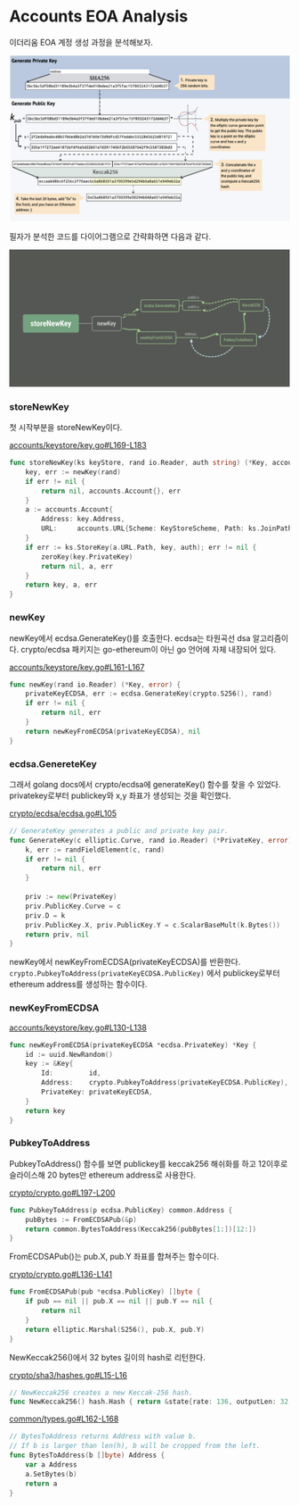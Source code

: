 # Accounts EOA Analysis

이더리움 EOA 계정 생성 과정을 분석해보자.

![accounts](assets/gen_after.png)

필자가 분석한 코드를 다이어그램으로 간략화하면 다음과 같다.

![accounts diagram](assets/accounts_diagram.png)


### storeNewKey

첫 시작부분을 storeNewKey이다.

[accounts/keystore/key.go#L169-L183](https://github.com/ethereum/go-ethereum/blob/master/accounts/keystore/key.go#L169-L183)

```go
func storeNewKey(ks keyStore, rand io.Reader, auth string) (*Key, accounts.Account, error) {
	key, err := newKey(rand)
	if err != nil {
		return nil, accounts.Account{}, err
	}
	a := accounts.Account{
		Address: key.Address,
		URL:     accounts.URL{Scheme: KeyStoreScheme, Path: ks.JoinPath(keyFileName(key.Address))},
	}
	if err := ks.StoreKey(a.URL.Path, key, auth); err != nil {
		zeroKey(key.PrivateKey)
		return nil, a, err
	}
	return key, a, err
}
```

### newKey

newKey에서 ecdsa.GenerateKey()를 호출한다.
ecdsa는 타원곡선 dsa 알고리즘이다.
crypto/ecdsa 패키지는 go-ethereum이 아닌 go 언어에 자체 내장되어 있다.

[accounts/keystore/key.go#L161-L167](
https://github.com/ethereum/go-ethereum/blob/master/accounts/keystore/key.go#L161-L167)

```go
func newKey(rand io.Reader) (*Key, error) {
	privateKeyECDSA, err := ecdsa.GenerateKey(crypto.S256(), rand)
	if err != nil {
		return nil, err
	}
	return newKeyFromECDSA(privateKeyECDSA), nil
}
```

### ecdsa.GenereteKey

그래서 golang docs에서 crypto/ecdsa에 generateKey() 함수를 찾을 수 있었다. privatekey로부터 publickey와 x,y 좌표가 생성되는 것을 확인했다.

[crypto/ecdsa/ecdsa.go#L105](https://golang.org/src/crypto/ecdsa/ecdsa.go#L105)
```go
// GenerateKey generates a public and private key pair.
func GenerateKey(c elliptic.Curve, rand io.Reader) (*PrivateKey, error) {
	k, err := randFieldElement(c, rand)
	if err != nil {
		return nil, err
	}

	priv := new(PrivateKey)
	priv.PublicKey.Curve = c
	priv.D = k
	priv.PublicKey.X, priv.PublicKey.Y = c.ScalarBaseMult(k.Bytes())
	return priv, nil
}

```

newKey에서 newKeyFromECDSA(privateKeyECDSA)를 반환한다. ```crypto.PubkeyToAddress(privateKeyECDSA.PublicKey)``` 에서 publickey로부터 ethereum address를 생성하는 함수이다.


### newKeyFromECDSA

[accounts/keystore/key.go#L130-L138](https://github.com/ethereum/go-ethereum/blob/master/accounts/keystore/key.go#L130-L138)
```go
func newKeyFromECDSA(privateKeyECDSA *ecdsa.PrivateKey) *Key {
	id := uuid.NewRandom()
	key := &Key{
		Id:         id,
		Address:    crypto.PubkeyToAddress(privateKeyECDSA.PublicKey),
		PrivateKey: privateKeyECDSA,
	}
	return key
}
```


### PubkeyToAddress


PubkeyToAddress() 함수를 보면 publickey를 keccak256 해쉬화를 하고 12이후로 슬라이스해 20 bytes만 ethereum address로 사용한다.

[crypto/crypto.go#L197-L200](https://github.com/ethereum/go-ethereum/blob/461291882edce0ac4a28f64c4e8725b7f57cbeae/crypto/crypto.go#L197-L200)

```go
func PubkeyToAddress(p ecdsa.PublicKey) common.Address {
	pubBytes := FromECDSAPub(&p)
	return common.BytesToAddress(Keccak256(pubBytes[1:])[12:])
}
```

FromECDSAPub()는 
pub.X, pub.Y 좌표를 합쳐주는 함수이다.

[crypto/crypto.go#L136-L141](
https://github.com/ethereum/go-ethereum/blob/461291882edce0ac4a28f64c4e8725b7f57cbeae/crypto/crypto.go#L136-L141)

```go
func FromECDSAPub(pub *ecdsa.PublicKey) []byte {
	if pub == nil || pub.X == nil || pub.Y == nil {
		return nil
	}
	return elliptic.Marshal(S256(), pub.X, pub.Y)
}

```


NewKeccak256()에서 32 bytes 길이의 hash로 리턴한다.

[crypto/sha3/hashes.go#L15-L16](https://github.com/ethereum/go-ethereum/blob/461291882edce0ac4a28f64c4e8725b7f57cbeae/crypto/sha3/hashes.go#L15-L16)

```go
// NewKeccak256 creates a new Keccak-256 hash.
func NewKeccak256() hash.Hash { return &state{rate: 136, outputLen: 32, dsbyte: 0x01} }
```

[common/types.go#L162-L168](
https://github.com/ethereum/go-ethereum/blob/3e8184006189b57e2d998313ef0fa75429b0c5bc/common/types.go#L162-L168)

```go
// BytesToAddress returns Address with value b.
// If b is larger than len(h), b will be cropped from the left.
func BytesToAddress(b []byte) Address {
	var a Address
	a.SetBytes(b)
	return a
}
```

